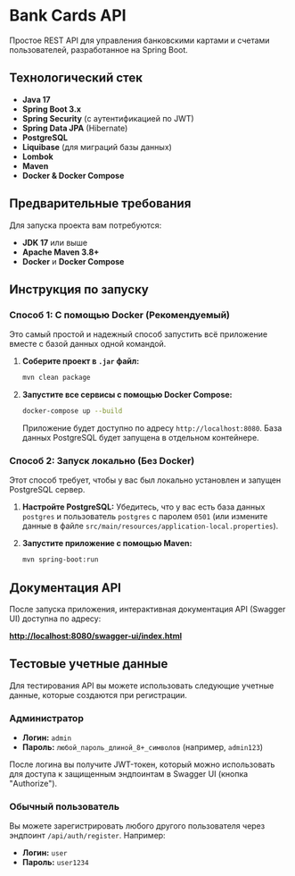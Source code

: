 # Bank Cards API

Простое REST API для управления банковскими картами и счетами пользователей, разработанное на Spring Boot.

## Технологический стек

*   **Java 17**
*   **Spring Boot 3.x**
*   **Spring Security** (с аутентификацией по JWT)
*   **Spring Data JPA** (Hibernate)
*   **PostgreSQL**
*   **Liquibase** (для миграций базы данных)
*   **Lombok**
*   **Maven**
*   **Docker & Docker Compose**

## Предварительные требования

Для запуска проекта вам потребуются:
*   **JDK 17** или выше
*   **Apache Maven 3.8+**
*   **Docker** и **Docker Compose**

## Инструкция по запуску

### Способ 1: С помощью Docker (Рекомендуемый)

Это самый простой и надежный способ запустить всё приложение вместе с базой данных одной командой.

1.  **Соберите проект в `.jar` файл:**
    ```bash
    mvn clean package
    ```

2.  **Запустите все сервисы с помощью Docker Compose:**
    ```bash
    docker-compose up --build
    ```
    Приложение будет доступно по адресу `http://localhost:8080`. База данных PostgreSQL будет запущена в отдельном контейнере.

### Способ 2: Запуск локально (Без Docker)

Этот способ требует, чтобы у вас был локально установлен и запущен PostgreSQL сервер.

1.  **Настройте PostgreSQL:**
    Убедитесь, что у вас есть база данных `postgres` и пользователь `postgres` с паролем `0501` (или измените данные в файле `src/main/resources/application-local.properties`).

2.  **Запустите приложение с помощью Maven:**
    ```bash
    mvn spring-boot:run
    ```

## Документация API

После запуска приложения, интерактивная документация API (Swagger UI) доступна по адресу:

[**http://localhost:8080/swagger-ui/index.html**](http://localhost:8080/swagger-ui/index.html)

## Тестовые учетные данные

Для тестирования API вы можете использовать следующие учетные данные, которые создаются при регистрации.

### Администратор

*   **Логин:** `admin`
*   **Пароль:** `любой_пароль_длиной_8+_символов` (например, `admin123`)

После логина вы получите JWT-токен, который можно использовать для доступа к защищенным эндпоинтам в Swagger UI (кнопка "Authorize").

### Обычный пользователь

Вы можете зарегистрировать любого другого пользователя через эндпоинт `/api/auth/register`. Например:
*   **Логин:** `user`
*   **Пароль:** `user1234`